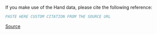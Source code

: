 If you make use of the Hand data, please cite the following reference:

``` bibtex
PASTE HERE CUSTOM CITATION FROM THE SOURCE URL
```

[Source](https://www.semanticscholar.org/paper/Hand-detection-using-multiple-proposals-Mittal-Zisserman/12c6f3ae8f20a1473a89b9cbb82d0f02275ea62b)